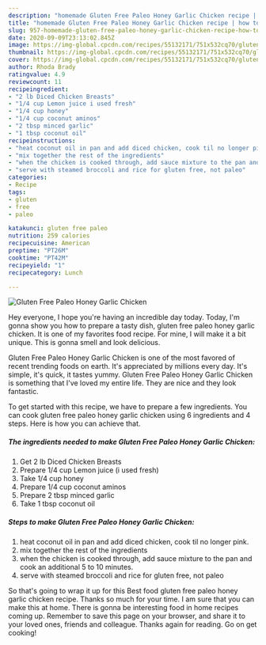 ```yaml
---
description: "homemade Gluten Free Paleo Honey Garlic Chicken recipe | how to make good Gluten Free Paleo Honey Garlic Chicken"
title: "homemade Gluten Free Paleo Honey Garlic Chicken recipe | how to make good Gluten Free Paleo Honey Garlic Chicken"
slug: 957-homemade-gluten-free-paleo-honey-garlic-chicken-recipe-how-to-make-good-gluten-free-paleo-honey-garlic-chicken
date: 2020-09-09T23:13:02.845Z
image: https://img-global.cpcdn.com/recipes/55132171/751x532cq70/gluten-free-paleo-honey-garlic-chicken-recipe-main-photo.jpg
thumbnail: https://img-global.cpcdn.com/recipes/55132171/751x532cq70/gluten-free-paleo-honey-garlic-chicken-recipe-main-photo.jpg
cover: https://img-global.cpcdn.com/recipes/55132171/751x532cq70/gluten-free-paleo-honey-garlic-chicken-recipe-main-photo.jpg
author: Rhoda Brady
ratingvalue: 4.9
reviewcount: 11
recipeingredient:
- "2 lb Diced Chicken Breasts"
- "1/4 cup Lemon juice i used fresh"
- "1/4 cup honey"
- "1/4 cup coconut aminos"
- "2 tbsp minced garlic"
- "1 tbsp coconut oil"
recipeinstructions:
- "heat coconut oil in pan and add diced chicken, cook til no longer pink."
- "mix together the rest of the ingredients"
- "when the chicken is cooked through, add sauce mixture to the pan and cook an additional 5 to 10 minutes."
- "serve with steamed broccoli and rice for gluten free, not paleo"
categories:
- Recipe
tags:
- gluten
- free
- paleo

katakunci: gluten free paleo 
nutrition: 259 calories
recipecuisine: American
preptime: "PT26M"
cooktime: "PT42M"
recipeyield: "1"
recipecategory: Lunch

---
```



![Gluten Free Paleo Honey Garlic Chicken](https://img-global.cpcdn.com/recipes/55132171/751x532cq70/gluten-free-paleo-honey-garlic-chicken-recipe-main-photo.jpg)

Hey everyone, I hope you're having an incredible day today. Today, I'm gonna show you how to prepare a tasty dish, gluten free paleo honey garlic chicken. It is one of my favorites food recipe. For mine, I will make it a bit unique. This is gonna smell and look delicious.

Gluten Free Paleo Honey Garlic Chicken is one of the most favored of recent trending foods on earth. It's appreciated by millions every day. It's simple, it's quick, it tastes yummy. Gluten Free Paleo Honey Garlic Chicken is something that I've loved my entire life. They are nice and they look fantastic.




To get started with this recipe, we have to prepare a few ingredients. You can cook gluten free paleo honey garlic chicken using 6 ingredients and 4 steps. Here is how you can achieve that.

<!--inarticleads1-->

##### The ingredients needed to make Gluten Free Paleo Honey Garlic Chicken:

1. Get 2 lb Diced Chicken Breasts
1. Prepare 1/4 cup Lemon juice (i used fresh)
1. Take 1/4 cup honey
1. Prepare 1/4 cup coconut aminos
1. Prepare 2 tbsp minced garlic
1. Take 1 tbsp coconut oil




<!--inarticleads2-->

##### Steps to make Gluten Free Paleo Honey Garlic Chicken:

1. heat coconut oil in pan and add diced chicken, cook til no longer pink.
1. mix together the rest of the ingredients
1. when the chicken is cooked through, add sauce mixture to the pan and cook an additional 5 to 10 minutes.
1. serve with steamed broccoli and rice for gluten free, not paleo




So that's going to wrap it up for this Best food gluten free paleo honey garlic chicken recipe. Thanks so much for your time. I am sure that you can make this at home. There is gonna be interesting food in home recipes coming up. Remember to save this page on your browser, and share it to your loved ones, friends and colleague. Thanks again for reading. Go on get cooking!
